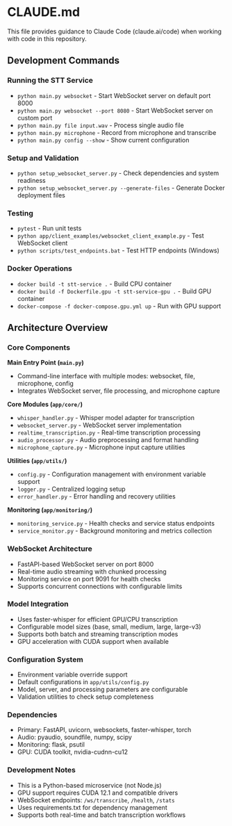 # CLAUDE.md

This file provides guidance to Claude Code (claude.ai/code) when working with code in this repository.

## Development Commands

### Running the STT Service
- `python main.py websocket` - Start WebSocket server on default port 8000
- `python main.py websocket --port 8080` - Start WebSocket server on custom port
- `python main.py file input.wav` - Process single audio file
- `python main.py microphone` - Record from microphone and transcribe
- `python main.py config --show` - Show current configuration

### Setup and Validation
- `python setup_websocket_server.py` - Check dependencies and system readiness
- `python setup_websocket_server.py --generate-files` - Generate Docker deployment files

### Testing
- `pytest` - Run unit tests
- `python app/client_examples/websocket_client_example.py` - Test WebSocket client
- `python scripts/test_endpoints.bat` - Test HTTP endpoints (Windows)

### Docker Operations
- `docker build -t stt-service .` - Build CPU container
- `docker build -f Dockerfile.gpu -t stt-service-gpu .` - Build GPU container
- `docker-compose -f docker-compose.gpu.yml up` - Run with GPU support

## Architecture Overview

### Core Components

**Main Entry Point (`main.py`)**
- Command-line interface with multiple modes: websocket, file, microphone, config
- Integrates WebSocket server, file processing, and microphone capture

**Core Modules (`app/core/`)**
- `whisper_handler.py` - Whisper model adapter for transcription
- `websocket_server.py` - WebSocket server implementation
- `realtime_transcription.py` - Real-time transcription processing
- `audio_processor.py` - Audio preprocessing and format handling
- `microphone_capture.py` - Microphone input capture utilities

**Utilities (`app/utils/`)**
- `config.py` - Configuration management with environment variable support
- `logger.py` - Centralized logging setup
- `error_handler.py` - Error handling and recovery utilities

**Monitoring (`app/monitoring/`)**
- `monitoring_service.py` - Health checks and service status endpoints
- `service_monitor.py` - Background monitoring and metrics collection

### WebSocket Architecture
- FastAPI-based WebSocket server on port 8000
- Real-time audio streaming with chunked processing
- Monitoring service on port 9091 for health checks
- Supports concurrent connections with configurable limits

### Model Integration
- Uses faster-whisper for efficient GPU/CPU transcription
- Configurable model sizes (base, small, medium, large, large-v3)
- Supports both batch and streaming transcription modes
- GPU acceleration with CUDA support when available

### Configuration System
- Environment variable override support
- Default configurations in `app/utils/config.py`
- Model, server, and processing parameters are configurable
- Validation utilities to check setup completeness

### Dependencies
- Primary: FastAPI, uvicorn, websockets, faster-whisper, torch
- Audio: pyaudio, soundfile, numpy, scipy
- Monitoring: flask, psutil
- GPU: CUDA toolkit, nvidia-cudnn-cu12

### Development Notes
- This is a Python-based microservice (not Node.js)
- GPU support requires CUDA 12.1 and compatible drivers
- WebSocket endpoints: `/ws/transcribe`, `/health`, `/stats`
- Uses requirements.txt for dependency management
- Supports both real-time and batch transcription workflows